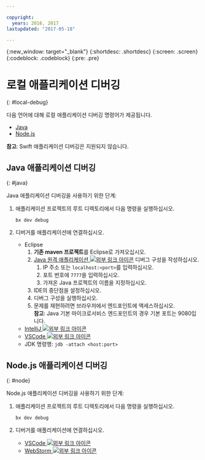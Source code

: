 ```yaml
---

copyright:
  years: 2016, 2017
lastupdated: "2017-05-18"

---
```

{:new_window: target="_blank"}
{:shortdesc: .shortdesc}
{:screen: .screen}
{:codeblock: .codeblock}
{:pre: .pre}

# 로컬 애플리케이션 디버깅
{: #local-debug}

다음 언어에 대해 로컬 애플리케이션 디버깅 명령어가 제공됩니다. 

* [Java](#java)
* [Node.js](#node)

**참고**: Swift 애플리케이션 디버깅은 지원되지 않습니다. 

## Java 애플리케이션 디버깅
{: #java}

Java 애플리케이션 디버깅을 사용하기 위한 단계:

1. 애플리케이션 프로젝트의 루트 디렉토리에서 다음 명령을 실행하십시오. 

	`bx dev debug`

2. 디버거를 애플리케이션에 연결하십시오. 

	* Eclipse
      1. **기존 maven 프로젝트**를 Eclipse로 가져오십시오.
      2. [Java 원격 애플리케이션 ![외부 링크 아이콘](../icons/launch-glyph.svg "외부 링크 아이콘")](http://help.eclipse.org/neon/index.jsp?topic=%2Forg.eclipse.jdt.doc.user%2Ftasks%2Ftask-remotejava_launch_config.htm) 디버그 구성을 작성하십시오.
      		1. IP 주소 또는 `localhost:<port>`를 입력하십시오.  
      		2. 포트 번호에 `7777`을 입력하십시오. 
      		3. 가져온 Java 프로젝트의 이름을 지정하십시오. 
      6. IDE의 중단점을 설정하십시오. 
      7. 디버그 구성을 실행하십시오. 
      8. 문제를 재현하려면 브라우저에서 엔드포인트에 액세스하십시오.   
	   **참고**: Java 기본 마이크로서비스 엔드포인트의 경우 기본 포트는 9080입니다. 
	* [IntelliJ ![외부 링크 아이콘](../icons/launch-glyph.svg "외부 링크 아이콘")](https://www.jetbrains.com/help/idea/2016.3/run-debug-configuration-remote.html)
	* [VSCode ![외부 링크 아이콘](../icons/launch-glyph.svg "외부 링크 아이콘")](https://marketplace.visualstudio.com/items?itemName=donjayamanne.javadebugge)
	* JDK 명령행: `jdb -attach <host:port>`

## Node.js 애플리케이션 디버깅

{: #node}

Node.js 애플리케이션 디버깅을 사용하기 위한 단계:

1. 애플리케이션 프로젝트의 루트 디렉토리에서 다음 명령을 실행하십시오. 

	`bx dev debug`

2. 디버거를 애플리케이션에 연결하십시오. 
	* [VSCode ![외부 링크 아이콘](../icons/launch-glyph.svg "외부 링크 아이콘")](https://blog.docker.com/2016/07/live-debugging-docker/)
	* [WebStorm ![외부 링크 아이콘](../icons/launch-glyph.svg "외부 링크 아이콘")](https://blog.alexseifert.com/2016/10/25/debugging-node-js-in-a-docker-container-with-webstorm/)


<!--
## Swift application debugging - content from mike tunnicliffe
{: #swift}

Steps to enable debug for a Swift application:  

1. On the App server (or system where the Swift application will execute), you should start the 'lldb server':
 - `lldb-server platform -->
<!-- listen <port number>`
2. On the App server, build the Kitura-based server application using the debug configuration:
 - `swift build debug`
3. On the App server, start the Kitura-based server application:
 - `./build/debug/Kitura-Starter`
4. On the client system (also known as the host system), start the 'lldb client':
 - `lldb`
5. Configure lldb client to connect to lldb-server:
 - `(lldb) platform select remote-linux`
 - `(lldb) platform connect connect://<ip address server>:<port number server>`
6. Execute commands to debug remote program:
 - `(lldb) process attach -->
<!--pid 3626`
-->
